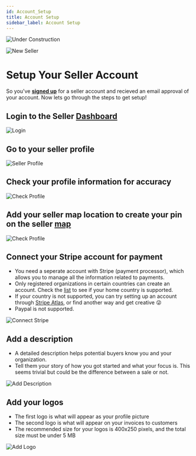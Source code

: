 ```yaml
---
id: Account_Setup
title: Account Setup
sidebar_label: Account Setup
---
```


<style>
:root {
  --highlight: #f7b77b;
  --hover: #f7b77b;
}
</style>

![Under Construction](https://github.com/katharinaelleke/academy/blob/master/docs/assets/Business/underconstruction-signup.png)

![New Seller](../assets/Business/Accountpic1.jpg)


# Setup Your Seller Account
So you've **[signed up](https://bazar.preciousplastic.com/index.php?dispatch=companies.apply_for_vendor)** for a seller account and recieved an email approval of your account. Now lets go through the steps to get setup!

## Login to the Seller [Dashboard](https://bazar.preciousplastic.com/vendor.php?dispatch=auth.login_form&return_url=vendor.php) 

![Login](../assets/Business/login.png)


## Go to your seller profile

![Seller Profile](../assets/gif/seller_profile.gif)

 
## Check your profile information for accuracy 

![Check Profile](../assets/Business/check_profile.png)

## Add your seller map location to create your pin on the seller [map](https://bazar.preciousplastic.com/index.php?dispatch=companies.catalog)

![Check Profile](../assets/gif/seller_map.gif)


## Connect your Stripe account for payment
- You need a seperate account with Stripe (payment processor), which allows you to manage all the information related to payments. 
- Only registered organizations in certain countries can create an account. Check the [list](https://stripe.com/global) to see if your home country is supported. 
- If your country is not supported, you can try setting up an account through [Stripe Atlas](https://stripe.com/atlas), or find another way and get creative 😜
- Paypal is not supported. 

![Connect Stripe](../assets/gif/connect_to_stripe.gif)


## Add a description
- A detailed description helps potential buyers know you and your organization. 
- Tell them your story of how you got started and what your focus is. This seems trivial but could be the difference between a sale or not.

![Add Description](../assets/gif/Description.gif)


## Add your logos 
- The first logo is what will appear as your profile picture
- The second logo is what will appear on your invoices to customers
- The recommended size for your logos is 400x250 pixels, and the total size must be under 5 MB

![Add Logo](../assets/gif/add_logo.gif)
